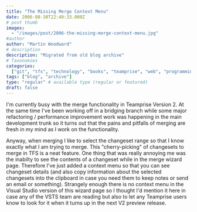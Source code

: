 ```yaml
---
title: "The Missing Merge Context Menu"
date: 2006-08-30T22:40:33.000Z
# post thumb
images:
  - "/images/post/2006-the-missing-merge-context-menu.jpg"
#author
author: "Martin Woodward"
# description
description: "Migrated from old blog archive"
# Taxonomies
categories:
  ["git", "tfs", "technology", "books", "teamprise", "web", "programming"]
tags: ["blog", "archive"]
type: "regular" # available type (regular or featured)
draft: false
---
```


[](http://www.woodwardweb.com/WindowsLiveWriter/TheMissingMergeContextMenu_13EDC/merge_options3.png) I'm currently busy with the merge functionality in Teamprise Version 2. At the same time I've been working off in a bridging branch while some major refactoring / performance improvement work was happening in the main development trunk so it turns out that the pains and pitfalls of merging are fresh in my mind as I work on the functionality.

Anyway, when merging I like to select the changeset range so that I know exactly what I am trying to merge. This "cherry-picking" of changesets to merge in TFS is a neat feature. One thing that was really annoying me was the inabilty to see the contents of a changeset while in the merge wizard page. Therefore I've just added a context menu so that you can see changeset details (and also copy information about the selected changesets into the clipboard in case you need them to keep notes or send an email or something). Strangely enough there is no context menu in the Visual Studio version of this wizard page so I thought I'd mention it here in case any of the VSTS team are reading but also to let any Teamprise users know to look for it when it turns up in the next V2 preview release.
